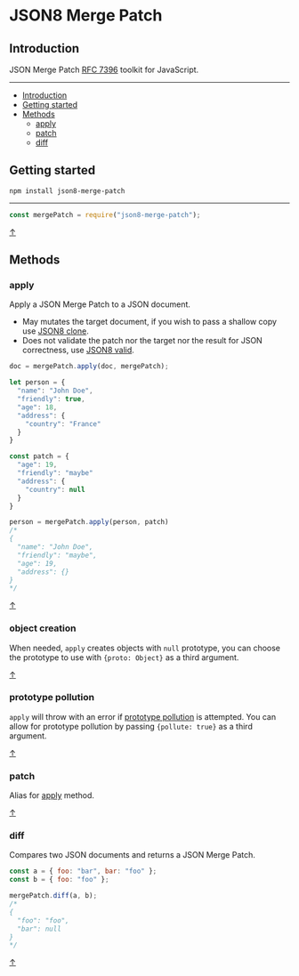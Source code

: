 # JSON8 Merge Patch

## Introduction

JSON Merge Patch [RFC 7396](https://tools.ietf.org/html/rfc7396) toolkit for JavaScript.

---

- [Introduction](#introduction)
- [Getting started](#getting-started)
- [Methods](#methods)
  - [apply](#apply)
  - [patch](#patch)
  - [diff](#diff)

## Getting started

`npm install json8-merge-patch`

---

```javascript
const mergePatch = require("json8-merge-patch");
```

[↑](#json8-merge-patch)

## Methods

### apply

Apply a JSON Merge Patch to a JSON document.

- May mutates the target document, if you wish to pass a shallow copy use [JSON8 clone](https://github.com/sonnyp/JSON8/tree/master/packages/json8#ooclone).
- Does not validate the patch nor the target nor the result for JSON correctness, use [JSON8 valid](https://github.com/sonnyp/JSON8/tree/master/packages/json8#oovalid).

```javascript
doc = mergePatch.apply(doc, mergePatch);
```

```javascript
let person = {
  "name": "John Doe",
  "friendly": true,
  "age": 18,
  "address": {
    "country": "France"
  }
}

const patch = {
  "age": 19,
  "friendly": "maybe"
  "address": {
    "country": null
  }
}

person = mergePatch.apply(person, patch)
/*
{
  "name": "John Doe",
  "friendly": "maybe",
  "age": 19,
  "address": {}
}
*/
```

[↑](#json8-merge-patch)

### object creation

When needed, `apply` creates objects with `null` prototype, you can choose the prototype to use with `{proto: Object}` as a third argument.

[↑](#json8-merge-patch)

### prototype pollution

`apply` will throw with an error if [prototype pollution](https://github.com/HoLyVieR/prototype-pollution-nsec18) is attempted. You can allow for prototype pollution by passing `{pollute: true}` as a third argument.

[↑](#json8-merge-patch)

### patch

Alias for [apply](#apply) method.

[↑](#json8-merge-patch)

### diff

Compares two JSON documents and returns a JSON Merge Patch.

```javascript
const a = { foo: "bar", bar: "foo" };
const b = { foo: "foo" };

mergePatch.diff(a, b);
/*
{
  "foo": "foo",
  "bar": null
}
*/
```

[↑](#json8-merge-patch)

